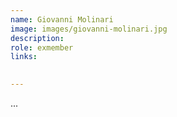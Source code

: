 ```yaml
---
name: Giovanni Molinari
image: images/giovanni-molinari.jpg
description: 
role: exmember
links:
  

---
```


...
